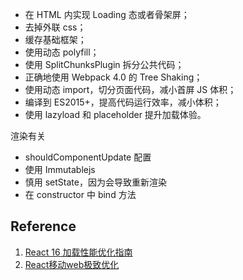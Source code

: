 - 在 HTML 内实现 Loading 态或者骨架屏；
- 去掉外联 css；
- 缓存基础框架；
- 使用动态 polyfill；
- 使用 SplitChunksPlugin 拆分公共代码；
- 正确地使用 Webpack 4.0 的 Tree Shaking；
- 使用动态 import，切分页面代码，减小首屏 JS 体积；
- 编译到 ES2015+，提高代码运行效率，减小体积；
- 使用 lazyload 和 placeholder 提升加载体验。

渲染有关

- shouldComponentUpdate 配置
- 使用 Immutablejs
- 慎用 setState，因为会导致重新渲染
- 在 constructor 中 bind 方法

## Reference

1. [React 16 加载性能优化指南](https://zhuanlan.zhihu.com/p/37148975)
2. [React移动web极致优化](https://github.com/lcxfs1991/blog/issues/8)